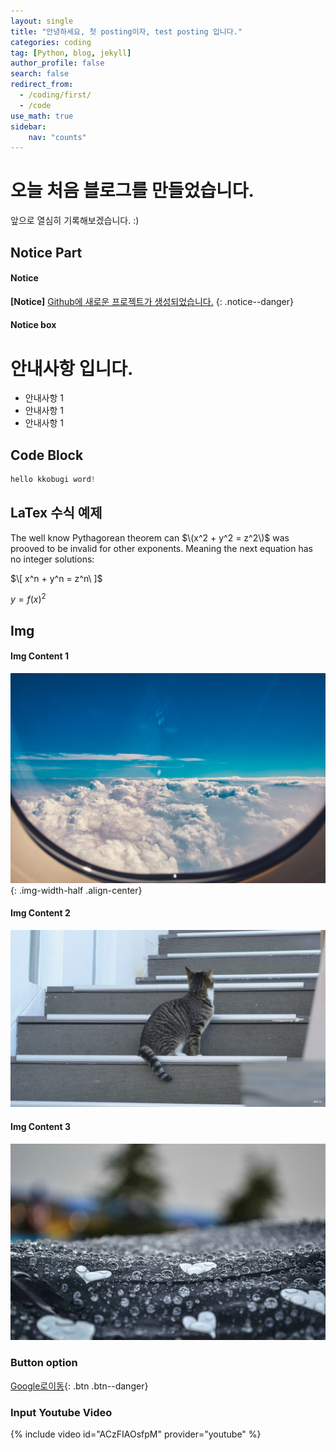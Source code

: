 ```yaml
---
layout: single 
title: "안녕하세요, 첫 posting이자, test posting 입니다."
categories: coding
tag: [Python, blog, jekyll]
author_profile: false
search: false
redirect_from:
  - /coding/first/ 
  - /code
use_math: true
sidebar:
    nav: "counts"
---
```



# 오늘 처음 블로그를 만들었습니다.

앞으로 열심히 기록해보겠습니다. :) 


## Notice Part
#### Notice
**[Notice]** [Github에 새로운 프로젝트가 생성되었습니다.](https://github.com/Ki-Sung)
{: .notice--danger}
#### Notice box
<div class="notice--success">
<h1>안내사항 입니다.</h1>
<ul>
    <li>안내사항 1</li>
    <li>안내사항 1</li>
    <li>안내사항 1</li>
</ul>
</div>

## Code Block
```python
hello kkobugi word!
```

## LaTex 수식 예제 

The well know Pythagorean theorem can $\(x^2 + y^2 = z^2\)$ was
prooved to be invalid for other exponents.
Meaning the next equation has no integer solutions:

$\[ x^n + y^n = z^n\ ]$

$y= f(x)^2$

## Img
#### Img Content 1
![sky](/images/2023-02-12-first/sky.jpg){: .img-width-half .align-center}
#### Img Content 2
![cat2](/images/2023-02-12-first/cat2.jpg)
#### Img Content 3
![rain](/images/2023-02-12-first/rain.jpeg)

### Button option
[Google로이동](https://google.com){: .btn .btn--danger}

### Input Youtube Video
{% include video id="ACzFIAOsfpM" provider="youtube" %}
